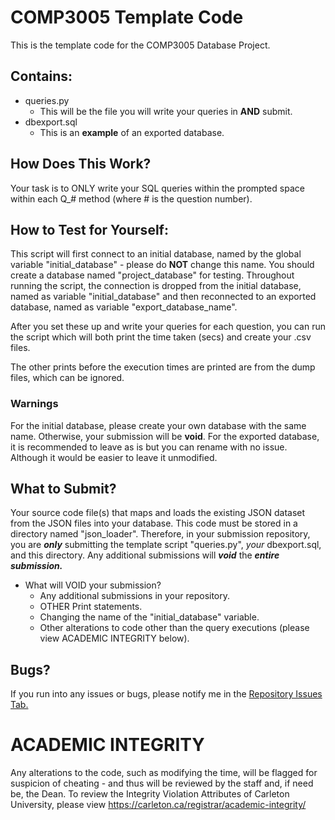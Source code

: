 # COMP3005 Template Code
This is the template code for the COMP3005 Database Project.

## Contains:
- queries.py
  - This will be the file you will write your queries in **AND** submit.
- dbexport.sql
  - This is an **example** of an exported database.

## How Does This Work?
Your task is to ONLY write your SQL queries within the prompted space within each Q_# method (where # is the question number).

## How to Test for Yourself:
This script will first connect to an initial database, named by the global variable "initial_database" - please do **NOT** change this name. You should create a database named "project_database" for testing.
Throughout running the script, the connection is dropped from the initial database, named as variable "initial_database" and then reconnected to an exported database, named as variable "export_database_name". 

After you set these up and write your queries for each question, you can run the script which will both print the time taken (secs) and create your .csv files. 

The other prints before the execution times are printed are from the dump files, which can be ignored.

### Warnings
For the initial database, please create your own database with the same name. Otherwise, your submission will be **void**.
For the exported database, it is recommended to leave as is but you can rename with no issue. Although it would be easier to leave it unmodified.

## What to Submit?
Your source code file(s) that maps and loads the existing JSON dataset from the JSON files into your database. This code must be stored in a directory named "json_loader".
Therefore, in your submission repository, you are ***only*** submitting the template script "queries.py", *your* dbexport.sql, and this directory. Any additional submissions will ***void*** the ***entire submission.***

  - What will VOID your submission?
    - Any additional submissions in your repository.
    - OTHER Print statements.
    - Changing the name of the "initial_database" variable.
    - Other alterations to code other than the query executions (please view ACADEMIC INTEGRITY below).

## Bugs?
If you run into any issues or bugs, please notify me in the [Repository Issues Tab.](https://github.com/gabrielmartell/COMP3305-Project-Template/issues)

# ACADEMIC INTEGRITY
Any alterations to the code, such as modifying the time, will be flagged for suspicion of cheating - and thus will be reviewed by the staff and, if need be, the Dean.
To review the Integrity Violation Attributes of Carleton University, please view https://carleton.ca/registrar/academic-integrity/ 
